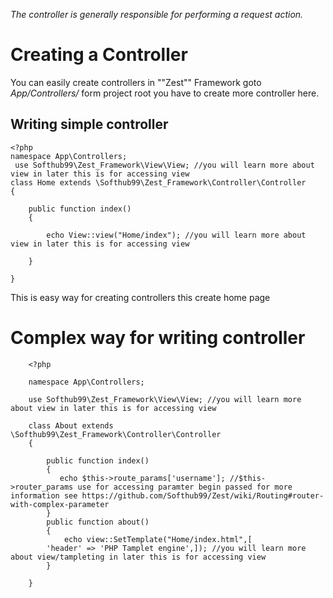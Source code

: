 _The controller is generally responsible for performing a request action._
# Creating a Controller
You can easily create controllers in ""Zest"" Framework goto _App/Controllers/_ form project root you have to create more controller here.
## Writing simple controller
	<?php
	namespace App\Controllers;
     use Softhub99\Zest_Framework\View\View; //you will learn more about view in later this is for accessing view
	class Home extends \Softhub99\Zest_Framework\Controller\Controller
	{

	    public function index()
	    {
	    
	        echo View::view("Home/index"); //you will learn more about view in later this is for accessing view

	    }
	   
	}

This is easy way for creating controllers this create home page 

# Complex way for writing controller 


		<?php

		namespace App\Controllers;

		use Softhub99\Zest_Framework\View\View; //you will learn more about view in later this is for accessing view

		class About extends \Softhub99\Zest_Framework\Controller\Controller
		{
		 
		    public function index()
		    {
		       echo $this->route_params['username']; //$this->router_params use for accessing paramter begin passed for more information see https://github.com/Softhub99/Zest/wiki/Routing#router-with-complex-parameter
		    }
		    public function about()
		    {
		        echo view::SetTemplate("Home/index.html",[
		    'header' => 'PHP Tamplet engine',]); //you will learn more about view/tampleting in later this is for accessing view
		    }    
	    
		}


